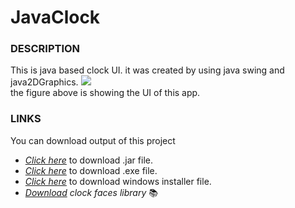 # JavaClock

### DESCRIPTION
This is java based clock UI. it was created by using java swing and java2DGraphics.
<image src = "out/artifacts/JavaClock_jar/UI.JPG" size = 500><br>
the figure above is showing the UI of this app.

### LINKS
You can download output of this project
* *[Click here](https://github.com/DarshanaUOP/JavaClock/raw/master/out/artifacts/JavaClock_jar/JavaClock.jar)* to download .jar file.
* *[Click here](https://github.com/DarshanaUOP/JavaClock/raw/master/out/artifacts/JavaClock_jar/java%20clock.exe)* to download .exe file.
* *[Click here](https://github.com/DarshanaUOP/JavaClock/raw/master/out/artifacts/JavaClock_jar/setup.exe)* to download windows installer file.
* *[Download](out/artifacts/ClockFaces/ClockFaces.jar) clock faces library* 📚
